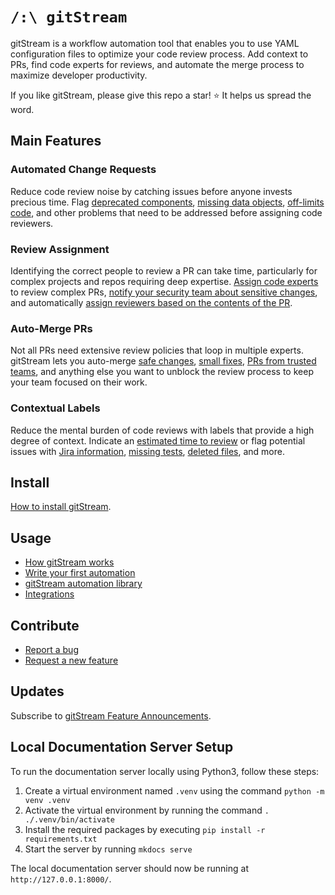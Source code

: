 # `/:\ gitStream`

gitStream is a workflow automation tool that enables you to use YAML configuration files to optimize your code review process. Add context to PRs, find code experts for reviews, and automate the merge process to maximize developer productivity.

If you like gitStream, please give this repo a star! ⭐ It helps us spread the word.

## Main Features 

### Automated Change Requests

Reduce code review noise by catching issues before anyone invests precious time. Flag [deprecated components](https://docs.gitstream.cm/automations/change-deprecated-components), [missing data objects](https://docs.gitstream.cm/automations/change-missing-lambda-field/), [off-limits code](https://docs.gitstream.cm/automations/close-wrong-team-by-directory/), and other problems that need to be addressed before assigning code reviewers.

### Review Assignment

Identifying the correct people to review a PR can take time, particularly for complex projects and repos requiring deep expertise. [Assign code experts](https://docs.gitstream.cm/automations/assign-code-experts/) to review complex PRs, [notify your security team about sensitive changes](https://docs.gitstream.cm/automations/review-sensitive-files/), and automatically [assign reviewers based on the contents of the PR](https://docs.gitstream.cm/automations/assign-reviewers-by-directory/).
### Auto-Merge PRs

Not all PRs need extensive review policies that loop in multiple experts. gitStream lets you auto-merge [safe changes](https://docs.gitstream.cm/automations/approve-safe-changes/), [small fixes](https://docs.gitstream.cm/automations/approve-tiny-changes/), [PRs from trusted teams](https://docs.gitstream.cm/automations/approve-team-by-directory/), and anything else you want to unblock the review process to keep your team focused on their work.

### Contextual Labels

Reduce the mental burden of code reviews with labels that provide a high degree of context. Indicate an [estimated time to review](https://docs.gitstream.cm/automations/provide-estimated-time-to-review/) or flag potential issues with [Jira information](https://docs.gitstream.cm/automations/label-missing-jira-info/), [missing tests](https://docs.gitstream.cm/automations/label-prs-without-tests/), [deleted files](https://docs.gitstream.cm/automations/label-deleted-files/), and more.

## Install
[How to install gitStream](https://docs.gitstream.cm/).
## Usage 
* [How gitStream works](https://docs.gitstream.cm/how-it-works/)
* [Write your first automation](https://docs.gitstream.cm/quick-start/)
* [gitStream automation library](https://docs.gitstream.cm/automations/automation-library/)
* [Integrations](https://docs.gitstream.cm/integrations)
## Contribute 

* [Report a bug](https://github.com/linear-b/gitstream/issues/new?assignees=&labels=bug&template=bug_report.md&title=)
* [Request a new feature](https://github.com/linear-b/gitstream/issues/new?assignees=&labels=enhancement&template=feature_request.md&title=)
## Updates

Subscribe to [gitStream Feature Announcements](https://github.com/linear-b/gitstream/discussions).

## Local Documentation Server Setup

To run the documentation server locally using Python3, follow these steps:

1. Create a virtual environment named `.venv` using the command `python -m venv .venv`
2. Activate the virtual environment by running the command `. ./.venv/bin/activate`
3. Install the required packages by executing `pip install -r requirements.txt`
4. Start the server by running `mkdocs serve`

The local documentation server should now be running at `http://127.0.0.1:8000/`.

